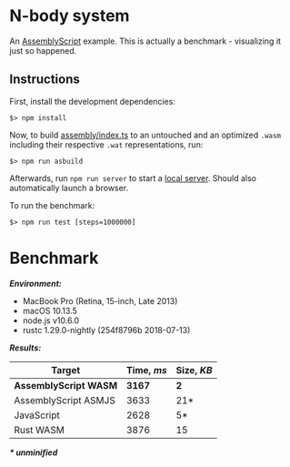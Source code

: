 N-body system
=============

An [AssemblyScript](http://assemblyscript.org) example. This is actually a benchmark - visualizing it just so happened.

Instructions
------------

First, install the development dependencies:

```
$> npm install
```

Now, to build [assembly/index.ts](./assembly/index.ts) to an untouched and an optimized `.wasm` including their respective `.wat` representations, run:

```
$> npm run asbuild
```

Afterwards, run `npm run server` to start a <a href="http://localhost:9080">local server</a>. Should also automatically launch a browser.

To run the benchmark:

```
$> npm run test [steps=1000000]
```

Benchmark
=========

***Environment:***
- MacBook Pro (Retina, 15-inch, Late 2013)
- macOS 10.13.5
- node.js v10.6.0
- rustc 1.29.0-nightly (254f8796b 2018-07-13)

***Results:***

|        Target           |  Time, ***ms*** | Size, ***KB*** |
|-------------------------|-----------------|----------------|
| **AssemblyScript WASM** | **3167**        | **2**          |
| AssemblyScript ASMJS    | 3633            | 21*            |
| JavaScript              | 2628            | 5*             |
| Rust WASM               | 3876            | 15             |

___* unminified___
